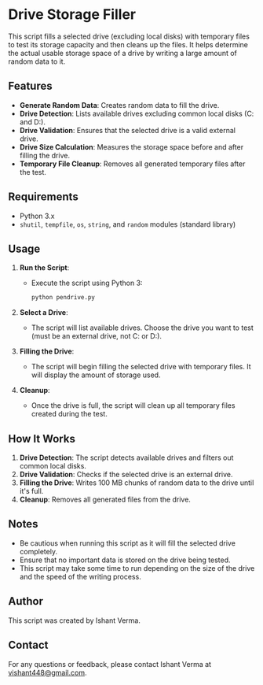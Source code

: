 # Drive Storage Filler

This script fills a selected drive (excluding local disks) with temporary files to test its storage capacity and then cleans up the files. It helps determine the actual usable storage space of a drive by writing a large amount of random data to it.

## Features

- **Generate Random Data**: Creates random data to fill the drive.
- **Drive Detection**: Lists available drives excluding common local disks (C: and D:).
- **Drive Validation**: Ensures that the selected drive is a valid external drive.
- **Drive Size Calculation**: Measures the storage space before and after filling the drive.
- **Temporary File Cleanup**: Removes all generated temporary files after the test.

## Requirements

- Python 3.x
- `shutil`, `tempfile`, `os`, `string`, and `random` modules (standard library)

## Usage

1. **Run the Script**:
   - Execute the script using Python 3:
     ```bash
     python pendrive.py
     ```

2. **Select a Drive**:
   - The script will list available drives. Choose the drive you want to test (must be an external drive, not C: or D:).

3. **Filling the Drive**:
   - The script will begin filling the selected drive with temporary files. It will display the amount of storage used.

4. **Cleanup**:
   - Once the drive is full, the script will clean up all temporary files created during the test.

## How It Works

1. **Drive Detection**: The script detects available drives and filters out common local disks.
2. **Drive Validation**: Checks if the selected drive is an external drive.
3. **Filling the Drive**: Writes 100 MB chunks of random data to the drive until it's full.
4. **Cleanup**: Removes all generated files from the drive.

## Notes

- Be cautious when running this script as it will fill the selected drive completely.
- Ensure that no important data is stored on the drive being tested.
- This script may take some time to run depending on the size of the drive and the speed of the writing process.


## Author

This script was created by Ishant Verma.

## Contact

For any questions or feedback, please contact Ishant Verma at [vishant448@gmail.com](mailto:vishant448@gmail.com).
